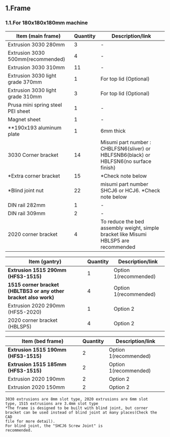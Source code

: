 ## 1.Frame

### 1.1.For 180x180x180mm machine

| Item (main frame)                 | Quantity | Description/link                                                                       |
| --------------------------------- | -------- | -------------------------------------------------------------------------------------- |
| Extrusion 3030 280mm              | 3        | -                                                                                      |
| Extrusion 3030 500mm(recommended) | 4        | -                                                                                      |
| Extrusion 3030 310mm              | 11       | -                                                                                      |
| Extrusion 3030 light grade 370mm  | 1        | For top lid (Optional)                                                                 |
| Extrusion 3030 light grade 310mm  | 3        | For top lid (Optional)                                                                 |
| Prusa mini spring steel PEI sheet | 1        | -                                                                                      |
| Magnet sheet                      | 1        | -                                                                                      |
| \*\*190x193 aluminum plate        | 1        | 6mm thick                                                                              |
| 3030 Corner bracket               | 14       | Misumi part number : CHBLFSN6(sliver) or HBLFSNB6(black) or HBLFSN6(no surface finish) |
| \*Extra corner bracket            | 15       | \*Check note below                                                                    |
| \*Blind joint nut                 | 22       | misumi part number SHCJ6 or HCJ6. \*Check note below                                  |
| DIN rail 282mm                    | 1        | -                                                                                      |
| DIN rail 309mm                    | 2        | -                                                                                      |
| 2020 corner bracket               | 4        | To reduce the bed assembly weight, simple bracket like Misumi HBLSP5 are recommended   |

| Item (gantry)                                                    | Quantity | Description/link      |
| ---------------------------------------------------------------- | -------- | --------------------- |
| **Extrusion 1515 290mm (HFS3-1515)**                             | 1        | Option 1(recommended) |
| **1515 corner bracket (HBLTBS3 or any other bracket also work)** | 4        | Option 1(recommended) |
| Extrusion 2020 290mm (HFS5-2020)                                 | 1        | Option 2              |
| 2020 corner bracket (HBLSP5)                                     | 4        | Option 2              |

| Item (bed frame)                     | Quantity | Description/link      |
| ------------------------------------ | -------- | --------------------- |
| **Extrusion 1515 190mm (HFS3-1515)** | 2        | Option 1(recommended) |
| **Extrusion 1515 185mm (HFS3-1515)** | 2        | Option 1(recommended) |
| Extrusion 2020 190mm                 | 2        | Option 2              |
| Extrusion 2020 150mm                 | 2        | Option 2              |

<code>3030 extrusions are 8mm slot type, 2020 extrusions are 6mm slot type, 1515 extrusions are 3.4mm slot type</code>  
<code>\*The frame is designed to be built with blind joint, but corner bracket can be used instead of blind joint at many places(Check the CAD file for more detail).</code>  
<code>For blind joint, the "SHCJ6 Screw Joint" is recommended.</code>
